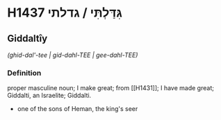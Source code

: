 # H1437 גִּדַּלְתִּי / גדלתי

## Giddaltîy

_(ghid-dal'-tee | ɡid-dahl-TEE | ɡee-dahl-TEE)_

### Definition

proper masculine noun; I make great; from [[H1431]]; I have made great; Giddalti, an Israelite; Giddalti.

- one of the sons of Heman, the king's seer

